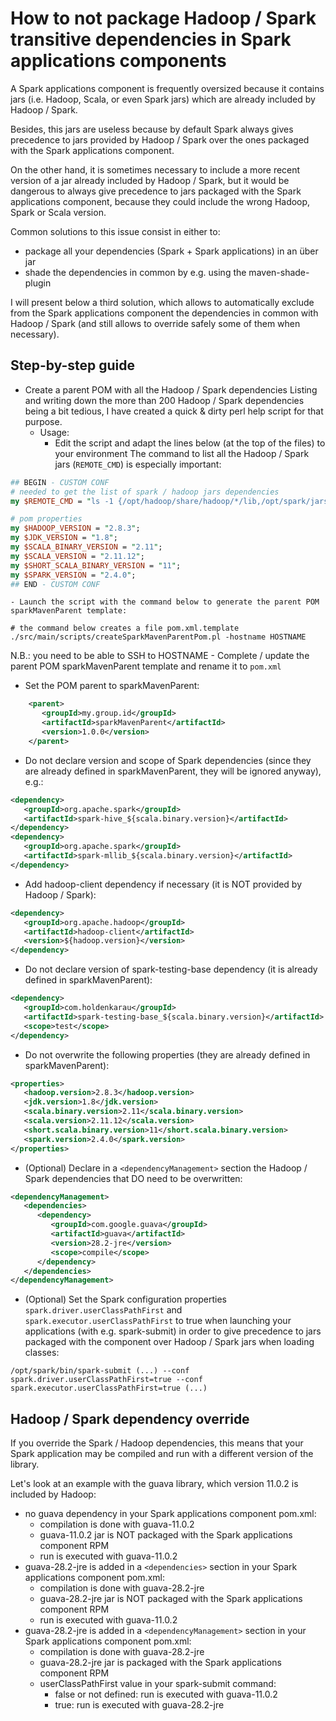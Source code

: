 # How to not package Hadoop / Spark transitive dependencies in Spark applications components

A Spark applications component is frequently oversized because it contains jars (i.e. Hadoop, Scala, or even Spark jars) which are already included by Hadoop / Spark.

Besides, this jars are useless because by default Spark always gives precedence to jars provided by Hadoop / Spark over the ones packaged with the Spark applications component.

On the other hand, it is sometimes necessary to include a more recent version of a jar already included by Hadoop / Spark, but it would be dangerous to always give precedence to jars packaged with the Spark applications component, because they could include the wrong Hadoop, Spark or Scala version.

Common solutions to this issue consist in either to:
- package all your dependencies (Spark + Spark applications) in an über jar
- shade the dependencies in common by e.g. using the maven-shade-plugin

I will present below a third solution, which allows to automatically exclude from the Spark applications component the dependencies in common with Hadoop / Spark (and still allows to override safely some of them when necessary).

## Step-by-step guide

- Create a parent POM with all the Hadoop / Spark dependencies
  Listing and writing down the more than 200 Hadoop / Spark dependencies being a bit tedious, I have created a quick & dirty perl help script for that purpose.
  - Usage:
    - Edit the script and adapt the lines below (at the top of the files) to your environment
    The command to list all the Hadoop / Spark jars (`REMOTE_CMD`) is especially important:
```perl
## BEGIN - CUSTOM CONF
# needed to get the list of spark / hadoop jars dependencies
my $REMOTE_CMD = "ls -1 {/opt/hadoop/share/hadoop/*/lib,/opt/spark/jars}/*.jar";

# pom properties
my $HADOOP_VERSION = "2.8.3";
my $JDK_VERSION = "1.8";
my $SCALA_BINARY_VERSION = "2.11";
my $SCALA_VERSION = "2.11.12";
my $SHORT_SCALA_BINARY_VERSION = "11";
my $SPARK_VERSION = "2.4.0";
## END - CUSTOM CONF
```
    - Launch the script with the command below to generate the parent POM sparkMavenParent template:
```shell
# the command below creates a file pom.xml.template
./src/main/scripts/createSparkMavenParentPom.pl -hostname HOSTNAME
```
N.B.: you need to be able to SSH to HOSTNAME
    - Complete / update the parent POM sparkMavenParent template and rename it to `pom.xml`

- Set the POM parent to sparkMavenParent:

```xml
    <parent>
       <groupId>my.group.id</groupId>
       <artifactId>sparkMavenParent</artifactId>
       <version>1.0.0</version>
    </parent>
```

- Do not declare version and scope of Spark dependencies (since they are already defined in sparkMavenParent, they will be ignored anyway), e.g.:

```xml
<dependency>
   <groupId>org.apache.spark</groupId>
   <artifactId>spark-hive_${scala.binary.version}</artifactId>
</dependency>
<dependency>
   <groupId>org.apache.spark</groupId>
   <artifactId>spark-mllib_${scala.binary.version}</artifactId>
</dependency>
```

- Add hadoop-client dependency if necessary (it is NOT provided by Hadoop / Spark):

```xml
<dependency>
   <groupId>org.apache.hadoop</groupId>
   <artifactId>hadoop-client</artifactId>
   <version>${hadoop.version}</version>
</dependency>
```

- Do not declare version of spark-testing-base dependency (it is already defined in sparkMavenParent):

```xml
<dependency>
   <groupId>com.holdenkarau</groupId>
   <artifactId>spark-testing-base_${scala.binary.version}</artifactId>
   <scope>test</scope>
</dependency>
```

- Do not overwrite the following properties (they are already defined in sparkMavenParent):

```xml
<properties>
   <hadoop.version>2.8.3</hadoop.version>
   <jdk.version>1.8</jdk.version>
   <scala.binary.version>2.11</scala.binary.version>
   <scala.version>2.11.12</scala.version>
   <short.scala.binary.version>11</short.scala.binary.version>
   <spark.version>2.4.0</spark.version>
</properties>
```

- (Optional) Declare in a `<dependencyManagement>` section the Hadoop / Spark dependencies that DO need to be overwritten:

```xml
<dependencyManagement>
   <dependencies>
      <dependency>
         <groupId>com.google.guava</groupId>
         <artifactId>guava</artifactId>
         <version>28.2-jre</version>
         <scope>compile</scope>
      </dependency>
   </dependencies>
</dependencyManagement>
```

- (Optional) Set the Spark configuration properties `spark.driver.userClassPathFirst` and `spark.executor.userClassPathFirst` to true when launching your applications (with e.g. spark-submit) in order to give precedence to jars packaged with the component over Hadoop / Spark jars when loading classes:
```shell
/opt/spark/bin/spark-submit (...) --conf spark.driver.userClassPathFirst=true --conf spark.executor.userClassPathFirst=true (...)
```

## Hadoop / Spark dependency override

If  you override the Spark / Hadoop dependencies, this means that your Spark application may be compiled and run with a different version of the library.

Let's look at an example with the guava library, which version 11.0.2 is included by Hadoop:

- no guava dependency in your Spark applications component pom.xml:
  - compilation is done with guava-11.0.2
  - guava-11.0.2 jar is NOT packaged with the Spark applications component RPM
  - run is executed with guava-11.0.2
- guava-28.2-jre is added in a  `<dependencies>` section in your Spark applications component pom.xml:
  - compilation is done with guava-28.2-jre
  - guava-28.2-jre jar is NOT packaged with the Spark applications component RPM
  - run is executed with guava-11.0.2
- guava-28.2-jre is added in a `<dependencyManagement>` section in your Spark applications component pom.xml:
  - compilation is done with guava-28.2-jre
  - guava-28.2-jre jar is packaged with the Spark applications component RPM
  - userClassPathFirst value in your spark-submit command:
    - false or not defined: run is executed with guava-11.0.2
    - true: run is executed with guava-28.2-jre
